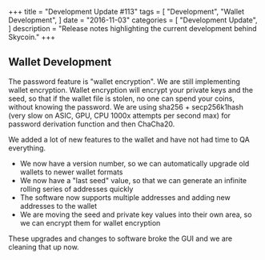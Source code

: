+++
title = "Development Update #113"
tags = [
    "Development",
    "Wallet Development",
]
date = "2016-11-03"
categories = [
    "Development Update",
]
description = "Release notes highlighting the current development behind Skycoin."
+++

## Wallet Development

The password feature is "wallet encryption". We are still implementing wallet encryption. Wallet encryption will encrypt your private keys and the seed, so that if the wallet file is stolen, no one can spend your coins, without knowing the password. We are using sha256 + secp256k1hash (very slow on ASIC, GPU, CPU 1000x attempts per second max) for password derivation function and then ChaCha20.

We added a lot of new features to the wallet and have not had time to QA everything.
- We now have a version number, so we can automatically upgrade old wallets to newer wallet formats
- We now have a "last seed" value, so that we can generate an infinite rolling series of addresses quickly
- The software now supports multiple addresses and adding new addresses to the wallet
- We are moving the seed and private key values into their own area, so we can encrypt them for wallet encryption

These upgrades and changes to software broke the GUI and we are cleaning that up now.
